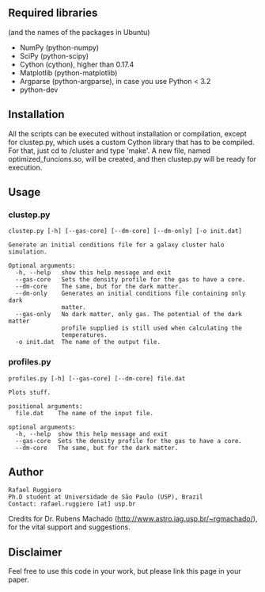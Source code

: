 ## Required libraries
(and the names of the packages in Ubuntu)
 
* NumPy (python-numpy)
* SciPy (python-scipy)
* Cython (cython), higher than 0.17.4
* Matplotlib (python-matplotlib)
* Argparse (python-argparse), in case you use Python < 3.2
* python-dev


## Installation

All the scripts can be executed without installation or compilation,
except for clustep.py, which uses a custom Cython library that has to
be compiled. For that, just cd to /cluster and type 'make'. A new file,
named optimized_funcions.so, will be created, and then clustep.py will
be ready for execution.


## Usage

### clustep.py

    clustep.py [-h] [--gas-core] [--dm-core] [--dm-only] [-o init.dat]

    Generate an initial conditions file for a galaxy cluster halo simulation.

    Optional arguments:
      -h, --help   show this help message and exit
      --gas-core   Sets the density profile for the gas to have a core.
      --dm-core    The same, but for the dark matter.
      --dm-only    Generates an initial conditions file containing only dark
                   matter.
      --gas-only   No dark matter, only gas. The potential of the dark matter
                   profile supplied is still used when calculating the
                   temperatures.
      -o init.dat  The name of the output file.

### profiles.py

    profiles.py [-h] [--gas-core] [--dm-core] file.dat

    Plots stuff.

    positional arguments:
      file.dat    The name of the input file.

    optional arguments:
      -h, --help  show this help message and exit
      --gas-core  Sets the density profile for the gas to have a core.
      --dm-core   The same, but for the dark matter.


## Author

    Rafael Ruggiero
    Ph.D student at Universidade de São Paulo (USP), Brazil
    Contact: rafael.ruggiero [at] usp.br

Credits for Dr. Rubens Machado (http://www.astro.iag.usp.br/~rgmachado/),
for the vital support and suggestions.

## Disclaimer

Feel free to use this code in your work, but please link this page
in your paper.
